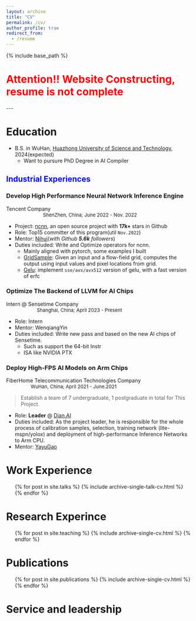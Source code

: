 ```yaml
---
layout: archive
title: "CV"
permalink: /cv/
author_profile: true
redirect_from:
  - /resume
---
```


{% include base_path %}

<h1 class="col">
<font color=red>Attention!! Website Constructing, resume is not complete</font>
</h1>
---


Education
======
* B.S. in WuHan, [Huazhong University of Science and Technology](http://english.hust.edu.cn/), 2024(expected)
  * Want to pursure PhD Degree in AI Compiler
<!-- * B.S. in GitHub, GitHub University, 2012 -->
<!-- * M.S. in Jekyll, GitHub University, 2014 -->
<!-- * Ph.D in Version Control Theory, GitHub University, 2018 (expected) -->

<!-- >###Markdown 字体颜色改变
>​
>绿色字体：<font color =green>Markdown</font>
>红色字体：<font color = red>Markdown</font>
>蓝色字体：<font color =blue>Markdown</font>
>​
>​
>###Markdown 字体大小改变
>​
>size为1：<font size ="1">Markdown</font>
>size为5：<font size = "5">Markdown</font>
>size为10：<font size ="10">Markdown</font>
>​
>​
>###Markdown 字体样式改变
>​
>微软雅黑字体: <font face ="微软雅黑">Markdown</font>
>宋体字体：<font face = "宋体">Markdown</font>
>楷体字体：<font face ="楷体">Markdown</font>
>
>作者：Z先生点记
>链接：https://www.zhihu.com/question/21160553/answer/942069774
>来源：知乎
>著作权归作者所有。商业转载请联系作者获得授权，非商业转载请注明出处。
> -->

<h2 class="col">
<font color=blue>Industrial Experiences</font>
</h2>

<!-- 1 -->
<div class="section-text col-right">
<h3><a href="#" style="text-decoration: none;"><span class="emph">Develop High</span> Performance Neural Network Inference Engine</a></h3>
</div>

<div><a href="https://www.tencent.com/en-us/" style="text-decoration: none;">Tencent Company</a>
<font size ="2">&emsp;  &emsp; &emsp; &emsp; &emsp; &emsp; &emsp; &emsp; &emsp; &emsp; &emsp; &emsp; &emsp; &emsp; &emsp; &emsp; &emsp; &emsp; &emsp; &emsp; &emsp; &emsp; &emsp; &emsp; &emsp; &emsp; &emsp; &emsp;&nbsp;ShenZhen, China; June 2022 - Nov. 2022 </font>
</div>

* Project: [ncnn](https://github.com/Tencent/ncnn), an open source project with **17k+** stars in Github
* Role: Top15 committer of this program(util `Nov.2022`)
* Mentor: [Nihui](https://github.com/nihui)(*with Github **5.6k** followers*)
* Duties included: Write and Optimize operators for ncnn.
  * Mainly aligned with pytorch, some examples I built
  * [GridSample](https://github.com/Tencent/ncnn/pull/4288): Given an input and a flow-field grid, computes the output using input values and pixel locations from grid.
  * [Gelu](https://github.com/Tencent/ncnn/pull/4144): implement `sse/avx/avx512` version of gelu, with a fast version of erfc

<!-- 2 -->
<div class="section-text col-right">
<h3><a href="#" style="text-decoration: none;"><span class="emph">Optimize</span> The Backend of LLVM for AI Chips</a></h3>
</div>

<div><a href="https://www.sensetime.com/en" style="text-decoration: none;">Intern @ Sensetime Company</a>
<font size ="2">&emsp;  &emsp; &emsp; &emsp; &emsp; &emsp; &emsp; &emsp; &emsp; &emsp; &emsp; &emsp; &emsp; &emsp; &emsp; &emsp; &emsp; &emsp; &emsp; &emsp; &emsp; &emsp; &emsp; Shanghai, China; April 2023 - Present</font>
</div>

* Role: Intern
* Mentor: WenqiangYin
* Duties included: Write new pass and based on the new AI chips of Sensetime.
  * Such as support the 64-bit Instr
  * ISA like NVIDIA PTX  

<!-- 3 -->
<div class="section-text col-right">
<h3><a href="#" style="text-decoration: none;"><span class="emph">Deploy</span> High-FPS AI Models on Arm Chips</a></h3>
</div>

<div><a href="https://en.fiberhome.com/" style="text-decoration: none;"> FiberHome Telecommunication Technologies Company</a>
<font size ="2"> &emsp; &emsp; &emsp; &emsp; &emsp; &emsp; &emsp; &emsp; &emsp; &emsp; &emsp; &emsp; WuHan, China; April 2021 - June.2021</font>
</div>

> Establish a team of 7 undergraduate, 1 postgraduate in total for This Project.

* Role: **Leader** @ [Dian.AI](https://dian.org.cn/)
* Duties included: As the project leader, he is responsible for the whole process of calibration samples, selection, training network (lite-mspn/yolox) and deployment of high-performance Inference Networks to Arm CPU. 
* Mentor: [YayuGao](https://scholar.google.com.hk/citations?user=o42amRcAAAAJ)



<!-- 
<div class="row">
<div class="col">
<h3><a href="https://hpc.geekpie.club" style="text-decoration: none;">GeekPie_HPC @ ShanghaiTech</a></h3>
</div>
</div>
<div class="row subsection">
<div class="emph col"> Leader</div>
<div class="col-right light">September 2019 - November 2021</div>
</div>
<div>Establish a team of 16 undergraduate students in total for SCC Competition.
</div>
<div>
<ul class="desc">
<li> Profile using Arm Forge/Vtune/Perf, tuning scheduler/MPI affinity/OS params/program
parameters </li>
<li> Optimize Fortran/C++/Cuda memory/FS MPI/NCCL/Hovorod communication on 2-8 nodes' server
</li>
<li>Train new members who are interested in system for job-related skills.</li>
</ul></div>
</div> -->

<!-- Skills
======
* Skill 1
* Skill 2
  * Sub-skill 2.1
  * Sub-skill 2.2
  * Sub-skill 2.3
* Skill 3 -->

Work Experience
======
  <ul>{% for post in site.talks %}
    {% include archive-single-talk-cv.html %}
  {% endfor %}</ul>
  
Research Experince
======
  <ul>{% for post in site.teaching %}
    {% include archive-single-cv.html %}
  {% endfor %}</ul>

Publications
======
  <ul>{% for post in site.publications %}
    {% include archive-single-cv.html %}
  {% endfor %}</ul>
   
Service and leadership
======
<!-- * Currently signed in to 43 different slack teams -->
